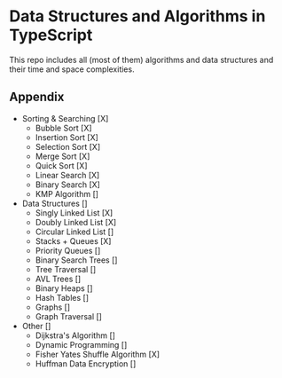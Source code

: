 # Data Structures and Algorithms in TypeScript

This repo includes all (most of them) algorithms and data structures and their time and space complexities.

## Appendix

- Sorting & Searching [X]
  - Bubble Sort [X]
  - Insertion Sort [X]
  - Selection Sort [X]
  - Merge Sort [X]
  - Quick Sort [X]
  - Linear Search [X]
  - Binary Search [X]
  - KMP Algorithm []
- Data Structures []
  - Singly Linked List [X]
  - Doubly Linked List [X]
  - Circular Linked List []
  - Stacks + Queues [X]
  - Priority Queues []
  - Binary Search Trees []
  - Tree Traversal []
  - AVL Trees []
  - Binary Heaps []
  - Hash Tables []
  - Graphs []
  - Graph Traversal []
- Other []
  - Dijkstra's Algorithm []
  - Dynamic Programming []
  - Fisher Yates Shuffle Algorithm [X]
  - Huffman Data Encryption []
